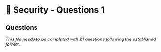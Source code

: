 # 🔧 Security - Questions 1

## Questions

*This file needs to be completed with 21 questions following the established format.*
